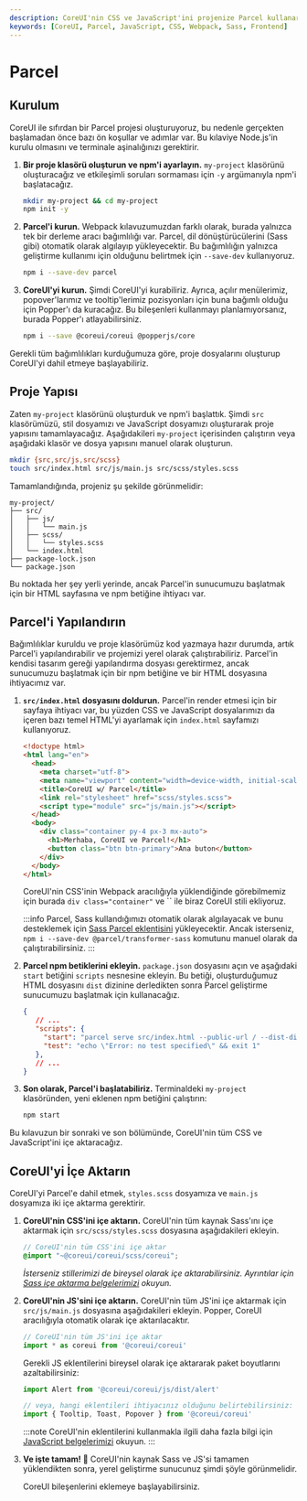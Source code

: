 ```yaml
---
description: CoreUI'nin CSS ve JavaScript'ini projenize Parcel kullanarak dahil etme ve paketleme için resmi kılavuz. Adım adım talimatlarla başlayın ve proje yapınızı oluşturun.
keywords: [CoreUI, Parcel, JavaScript, CSS, Webpack, Sass, Frontend]
---
```


# Parcel

## Kurulum

CoreUI ile sıfırdan bir Parcel projesi oluşturuyoruz, bu nedenle gerçekten başlamadan önce bazı ön koşullar ve adımlar var. Bu kılaviye Node.js'in kurulu olmasını ve terminale aşinalığınızı gerektirir.

1. **Bir proje klasörü oluşturun ve npm'i ayarlayın.** `my-project` klasörünü oluşturacağız ve etkileşimli soruları sormaması için `-y` argümanıyla npm'i başlatacağız.

   ```sh
   mkdir my-project && cd my-project
   npm init -y
   ```

2. **Parcel'i kurun.** Webpack kılavuzumuzdan farklı olarak, burada yalnızca tek bir derleme aracı bağımlılığı var. Parcel, dil dönüştürücülerini (Sass gibi) otomatik olarak algılayıp yükleyecektir. Bu bağımlılığın yalnızca geliştirme kullanımı için olduğunu belirtmek için `--save-dev` kullanıyoruz.

   ```sh
   npm i --save-dev parcel
   ```

3. **CoreUI'yi kurun.** Şimdi CoreUI'yi kurabiliriz. Ayrıca, açılır menülerimiz, popover'larımız ve tooltip'lerimiz pozisyonları için buna bağımlı olduğu için Popper'ı da kuracağız. Bu bileşenleri kullanmayı planlamıyorsanız, burada Popper'ı atlayabilirsiniz.

   ```sh
   npm i --save @coreui/coreui @popperjs/core
   ```

Gerekli tüm bağımlılıkları kurduğumuza göre, proje dosyalarını oluşturup CoreUI'yi dahil etmeye başlayabiliriz.

## Proje Yapısı

Zaten `my-project` klasörünü oluşturduk ve npm'i başlattık. Şimdi `src` klasörümüzü, stil dosyamızı ve JavaScript dosyamızı oluşturarak proje yapısını tamamlayacağız. Aşağıdakileri `my-project` içerisinden çalıştırın veya aşağıdaki klasör ve dosya yapısını manuel olarak oluşturun.

```sh
mkdir {src,src/js,src/scss}
touch src/index.html src/js/main.js src/scss/styles.scss
```

Tamamlandığında, projeniz şu şekilde görünmelidir:

```text
my-project/
├── src/
│   ├── js/
│   │   └── main.js
│   ├── scss/
│   │   └── styles.scss
│   └── index.html
├── package-lock.json
└── package.json
```

Bu noktada her şey yerli yerinde, ancak Parcel'in sunucumuzu başlatmak için bir HTML sayfasına ve npm betiğine ihtiyacı var.

## Parcel'i Yapılandırın

Bağımlılıklar kuruldu ve proje klasörümüz kod yazmaya hazır durumda, artık Parcel'i yapılandırabilir ve projemizi yerel olarak çalıştırabiliriz. Parcel'in kendisi tasarım gereği yapılandırma dosyası gerektirmez, ancak sunucumuzu başlatmak için bir npm betiğine ve bir HTML dosyasına ihtiyacımız var.

1. **`src/index.html` dosyasını doldurun.** Parcel'in render etmesi için bir sayfaya ihtiyacı var, bu yüzden CSS ve JavaScript dosyalarımızı da içeren bazı temel HTML'yi ayarlamak için `index.html` sayfamızı kullanıyoruz.

   ```html
   <!doctype html>
   <html lang="en">
     <head>
       <meta charset="utf-8">
       <meta name="viewport" content="width=device-width, initial-scale=1">
       <title>CoreUI w/ Parcel</title>
       <link rel="stylesheet" href="scss/styles.scss">
       <script type="module" src="js/main.js"></script>
     </head>
     <body>
       <div class="container py-4 px-3 mx-auto">
         <h1>Merhaba, CoreUI ve Parcel!</h1>
         <button class="btn btn-primary">Ana buton</button>
       </div>
     </body>
   </html>
   ```

   CoreUI'nin CSS'inin Webpack aracılığıyla yüklendiğinde görebilmemiz için burada `div class="container"` ve `` ile biraz CoreUI stili ekliyoruz.

   :::info
   Parcel, Sass kullandığımızı otomatik olarak algılayacak ve bunu desteklemek için [Sass Parcel eklentisini](https://parceljs.org/languages/sass/) yükleyecektir. Ancak isterseniz, `npm i --save-dev @parcel/transformer-sass` komutunu manuel olarak da çalıştırabilirsiniz.
   :::

2. **Parcel npm betiklerini ekleyin.** `package.json` dosyasını açın ve aşağıdaki `start` betiğini `scripts` nesnesine ekleyin. Bu betiği, oluşturduğumuz HTML dosyasını `dist` dizinine derledikten sonra Parcel geliştirme sunucumuzu başlatmak için kullanacağız.

   ```json
   {
      // ...
      "scripts": {
        "start": "parcel serve src/index.html --public-url / --dist-dir dist",
        "test": "echo \"Error: no test specified\" && exit 1"
      },
      // ...
   }
   ```

3. **Son olarak, Parcel'i başlatabiliriz.** Terminaldeki `my-project` klasöründen, yeni eklenen npm betiğini çalıştırın:

   ```sh
   npm start
   ```

Bu kılavuzun bir sonraki ve son bölümünde, CoreUI'nin tüm CSS ve JavaScript'ini içe aktaracağız.

## CoreUI'yi İçe Aktarın

CoreUI'yi Parcel'e dahil etmek, `styles.scss` dosyamıza ve `main.js` dosyamıza iki içe aktarma gerektirir.

1. **CoreUI'nin CSS'ini içe aktarın.** CoreUI'nin tüm kaynak Sass'ını içe aktarmak için `src/scss/styles.scss` dosyasına aşağıdakileri ekleyin.

   ```scss
   // CoreUI'nin tüm CSS'ini içe aktar
   @import "~@coreui/coreui/scss/coreui";
   ```

   *İsterseniz stillerimizi de bireysel olarak içe aktarabilirsiniz. Ayrıntılar için [Sass içe aktarma belgelerimizi](https://coreui.io/docs/customize/sass#importing) okuyun.*

2. **CoreUI'nin JS'sini içe aktarın.** CoreUI'nin tüm JS'ini içe aktarmak için `src/js/main.js` dosyasına aşağıdakileri ekleyin. Popper, CoreUI aracılığıyla otomatik olarak içe aktarılacaktır.

   
   ```js
   // CoreUI'nin tüm JS'ini içe aktar
   import * as coreui from '@coreui/coreui'
   ```

   Gerekli JS eklentilerini bireysel olarak içe aktararak paket boyutlarını azaltabilirsiniz:

   
   ```js
   import Alert from '@coreui/coreui/js/dist/alert'

   // veya, hangi eklentileri ihtiyacınız olduğunu belirtebilirsiniz:
   import { Tooltip, Toast, Popover } from '@coreui/coreui'
   ```

   :::note
   CoreUI'nin eklentilerini kullanmakla ilgili daha fazla bilgi için [JavaScript belgelerimizi](https://coreui.io/docs/getting-started/javascript) okuyun.
   :::

3. **Ve işte tamam! 🎉** CoreUI'nin kaynak Sass ve JS'si tamamen yüklendikten sonra, yerel geliştirme sunucunuz şimdi şöyle görünmelidir.

   CoreUI bileşenlerini eklemeye başlayabilirsiniz.